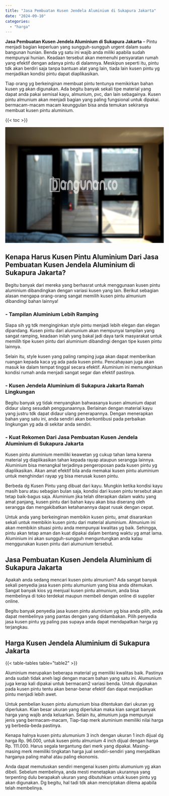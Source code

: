 ```yaml
---
title: "Jasa Pembuatan Kusen Jendela Aluminium di Sukapura Jakarta"
date: "2024-09-10"
categories: 
  - "harga"
---
```


**Jasa Pembuatan Kusen Jendela Aluminium di Sukapura Jakarta** – Pintu menjadi bagian keperluan yang sungguh-sungguh urgent dalam suatu bangunan hunian. Benda yg satu ini wajib anda miliki apabila sudah mempunyai hunian. Keadaan tersebut akan memenuhi persyaratan rumah yang efektif dengan adanya pintu di dalamnya. Meskipun seperti itu, pintu tdk akan berdiri saja tanpa bantuan alat yang lain, tiada lain kusen pintu yg menjadikan kondisi pintu dapat diaplikasikan.

Tiap orang yg berkeinginan membuat pintu tentunya memikirkan bahan kusen yg akan digunakan. Ada begitu banyak sekali tipe material yang dapat anda pakai semisal kayu, almunium, pvc, dan lain sebagainya. Kusen pintu almunium akan menjadi bagian yang paling fungsional untuk dipakai. bermacam-macam macam keunggulan bisa anda temukan sekiranya membuat kusen pintu aluminium.

{{< toc >}}

![Jasa Pembuatan Kusen Jendela Aluminium di Sukapura Jakarta](/images/harga-kusen-jendela-alumunium-31.png)

## Kenapa Harus Kusen Pintu Aluminium Dari Jasa Pembuatan Kusen Jendela Aluminium di Sukapura Jakarta?

Begitu banyak dari mereka yang berhasrat untuk menggunaan kusen pintu aluminium dibandingkan dengan variasi kusen yang lain. Berikut sebagian alasan mengapa orang-orang sangat memilih kusen pintu almunium dibandingi bahan lainnya!

### \- Tampilan Aluminium Lebih Ramping

Siapa sih yg tdk menginginkan style pintu menjadi lebih elegan dan elegan dipandang. Kusen pintu dari alumunium akan mempunyai tampilan yang sangat ramping, keadaan inilah yang bakal jadi daya tarik masyarakat untuk memilih tipe kusen pintu dari aluminium dibandingi dengan tipe kusen pintu lainnya.

Selain itu, style kusen yang paling ramping juga akan dapat memberikan ruangan kepada kaca yg ada pada kusen pintu. Pencahayaan juga akan masuk ke dalam tempat tinggal secara efektif. Aluminium ini memungkinkan kondisi rumah anda menjadi sangat segar dan efektif pastinya.

### \- Kusen Jendela Aluminium di Sukapura Jakarta Ramah Lingkungan

Begitu banyak yg tidak menyangkan bahwasanya kusen almunium dapat didaur ulang sesudah penggunaannya. Berlainan dengan material kayu yang justru tdk dapat didaur ulang penerapannya. Dengan menerapkan bahan yang satu ini, anda sendiri akan berkontibusi pada perbaikan lingkungan yg ada di sekitar anda sendiri.

### \- Kuat Rekomen Dari Jasa Pembuatan Kusen Jendela Aluminium di Sukapura Jakarta

Kusen pintu aluminium memiliki keawetan yg cukup tahan lama karena material yg diaplikasikan tahan kepada rayap ataupun serangga lainnya. Aluminium bisa menangkal terjadinya pengeroposan pada kusen pintu yg diaplikasikan. Akan amat efektif bila anda memakai kusen pintu aluminium untuk menghindari rayap yg bisa merusak kusen pintu.

Berbeda dg Kusen Pintu yang dibuat dari kayu. Mungkin ketika kondisi kayu masih baru atau sebagian bulan saja, kondisi dari kusen pintu tersebut akan tetap baik-bagus saja. Aluminium jika telah diterapkan dalam waktu yang amat panjang, kusen pintu dari bahan kayu akan bisa diserang oleh serangga dan mengakibatkan ketahanannya dapat rusak dengan cepat.

Untuk anda yang berkeinginan membikin kusen pintu, amat disarankan sekali untuk membikin kusen pintu dari material aluminium. Almunium ini akan membikin situasi pintu anda mempunyai kwalitas yg baik. Sehingga, pintu akan tetap aman dan kuat dipakai dalam bentang waktu yg amat lama. Aluminium ini akan sungguh-sungguh menguntungkan anda kalau menggunakan kusen pintu dari alumunium tersebut.

## Jasa Pembuatan Kusen Jendela Aluminium di Sukapura Jakarta

Apakah anda sedang mencari kusen pintu almunium? Ada sangat banyak sekali penyedia jasa kusen pintu alumunium yang bisa anda ditemukan. Sangat banyak kios yg menjual kusen pintu almunium, anda bisa membelinya di toko terdekat maupun membeli dengan online di supplier online.

Begitu banyak penyedia jasa kusen pintu aluminium yg bisa anda pilih, anda dapat membelinya yang pantas dengan yang didambakan. Pilih penyedia jasa kusen pintu yg paling pas supaya anda dapat mendapatkan harga yg terjangkau.

## Harga Kusen Jendela Aluminium di Sukapura Jakarta

{{< table-tables table="table2" >}}

Aluminium merupakan beberapa material yg memiliki kwalitas baik. Pastinya anda sudah tidak aneh lagi dengan macam bahan yang satu ini. Alumunium juga kerap kali dipakai untuk bermacam2 variasi benda. Untuk digunakan pada kusen pintu tentu akan benar-benar efektif dan dapat menjadikan pintu menjadi lebih awet.

Untuk pembelian kusen pintu alumunium bisa ditentukan dari ukuran yg diperlukan. Kian besar ukuran yang diperlukan maka kian sangat banyak harga yang wajib anda keluarkan. Selain itu, almunium juga mempunyai jenis yang bermacam-macam, Tiap-tiap merk aluminium memiliki nilai harga yg berbeda-beda pastinya.

Kenapa halnya kusen pintu alumunium 3 inch dengan ukuran 1 inch dijual dg harga Rp. 96.000, untuk kusen pintu almunium 4 inch dijual dengan harga Rp. 111.000. Harus segala tergantung dari merk yang dipakai. Masing-masing merk memiliki tingkatan harga jual sendiri-sendiri yang menjadikan harganya paling mahal atau paling ekonomis.

Anda dapat memutuskan sendiri mengenai kusen pintu alumunium yg akan dibeli. Sebelum membelinya, anda mesti menetapkan ukurannya yang terpenting dulu berapakah ukuran yang dibutuhkan untuk kusen pintu yg akan digunakan. Dg begitu, hal tadi tdk akan menciptakan dilema apabila telah membelinya.
